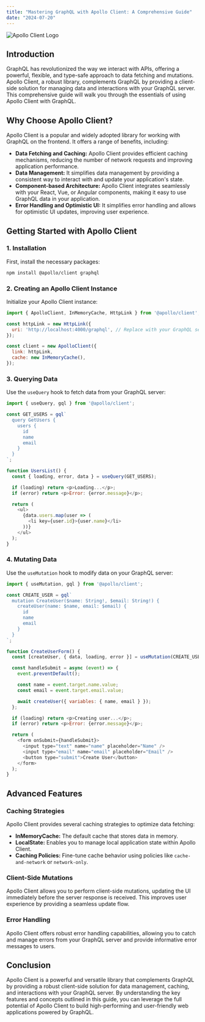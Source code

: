 ```yaml
---
title: "Mastering GraphQL with Apollo Client: A Comprehensive Guide"
date: "2024-07-20"
---
```



![Apollo Client Logo](https://plus.unsplash.com/premium_photo-1676673189412-56a98d221c11?q=80&w=1450&auto=format&fit=crop&ixlib=rb-4.0.3&ixid=M3wxMjA3fDB8MHxwaG90by1wYWdlfHx8fGVufDB8fHx8fA%3D%3D)

## Introduction

GraphQL has revolutionized the way we interact with APIs, offering a powerful, flexible, and type-safe approach to data fetching and mutations. Apollo Client, a robust library, complements GraphQL by providing a client-side solution for managing data and interactions with your GraphQL server. This comprehensive guide will walk you through the essentials of using Apollo Client with GraphQL.

## Why Choose Apollo Client?

Apollo Client is a popular and widely adopted library for working with GraphQL on the frontend. It offers a range of benefits, including:

* **Data Fetching and Caching:** Apollo Client provides efficient caching mechanisms, reducing the number of network requests and improving application performance.
* **Data Management:** It simplifies data management by providing a consistent way to interact with and update your application's state.
* **Component-based Architecture:** Apollo Client integrates seamlessly with your React, Vue, or Angular components, making it easy to use GraphQL data in your application.
* **Error Handling and Optimistic UI:** It simplifies error handling and allows for optimistic UI updates, improving user experience.

## Getting Started with Apollo Client

### 1. Installation

First, install the necessary packages:

```bash
npm install @apollo/client graphql
```

### 2. Creating an Apollo Client Instance

Initialize your Apollo Client instance:

```javascript
import { ApolloClient, InMemoryCache, HttpLink } from '@apollo/client';

const httpLink = new HttpLink({
  uri: 'http://localhost:4000/graphql', // Replace with your GraphQL server URL
});

const client = new ApolloClient({
  link: httpLink,
  cache: new InMemoryCache(),
});
```

### 3. Querying Data

Use the `useQuery` hook to fetch data from your GraphQL server:

```javascript
import { useQuery, gql } from '@apollo/client';

const GET_USERS = gql`
  query GetUsers {
    users {
      id
      name
      email
    }
  }
`;

function UsersList() {
  const { loading, error, data } = useQuery(GET_USERS);

  if (loading) return <p>Loading...</p>;
  if (error) return <p>Error: {error.message}</p>;

  return (
    <ul>
      {data.users.map(user => (
        <li key={user.id}>{user.name}</li>
      ))}
    </ul>
  );
}
```

### 4. Mutating Data

Use the `useMutation` hook to modify data on your GraphQL server:

```javascript
import { useMutation, gql } from '@apollo/client';

const CREATE_USER = gql`
  mutation CreateUser($name: String!, $email: String!) {
    createUser(name: $name, email: $email) {
      id
      name
      email
    }
  }
`;

function CreateUserForm() {
  const [createUser, { data, loading, error }] = useMutation(CREATE_USER);

  const handleSubmit = async (event) => {
    event.preventDefault();

    const name = event.target.name.value;
    const email = event.target.email.value;

    await createUser({ variables: { name, email } });
  };

  if (loading) return <p>Creating user...</p>;
  if (error) return <p>Error: {error.message}</p>;

  return (
    <form onSubmit={handleSubmit}>
      <input type="text" name="name" placeholder="Name" />
      <input type="email" name="email" placeholder="Email" />
      <button type="submit">Create User</button>
    </form>
  );
}
```

## Advanced Features

### Caching Strategies

Apollo Client provides several caching strategies to optimize data fetching:

* **InMemoryCache:** The default cache that stores data in memory.
* **LocalState:** Enables you to manage local application state within Apollo Client.
* **Caching Policies:** Fine-tune cache behavior using policies like `cache-and-network` or `network-only`.

### Client-Side Mutations

Apollo Client allows you to perform client-side mutations, updating the UI immediately before the server response is received. This improves user experience by providing a seamless update flow.

### Error Handling

Apollo Client offers robust error handling capabilities, allowing you to catch and manage errors from your GraphQL server and provide informative error messages to users.

## Conclusion

Apollo Client is a powerful and versatile library that complements GraphQL by providing a robust client-side solution for data management, caching, and interactions with your GraphQL server. By understanding the key features and concepts outlined in this guide, you can leverage the full potential of Apollo Client to build high-performing and user-friendly web applications powered by GraphQL.